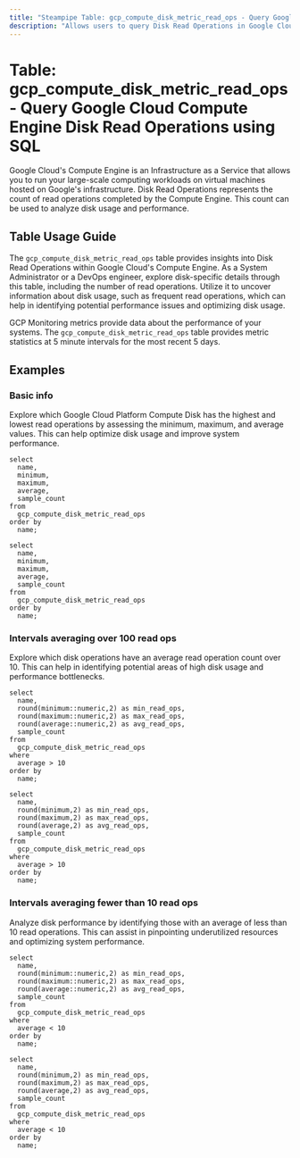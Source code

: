 ```yaml
---
title: "Steampipe Table: gcp_compute_disk_metric_read_ops - Query Google Cloud Compute Engine Disk Read Operations using SQL"
description: "Allows users to query Disk Read Operations in Google Cloud's Compute Engine, specifically the number of read operations completed, providing insights into disk usage and potential performance issues."
---
```


# Table: gcp_compute_disk_metric_read_ops - Query Google Cloud Compute Engine Disk Read Operations using SQL

Google Cloud's Compute Engine is an Infrastructure as a Service that allows you to run your large-scale computing workloads on virtual machines hosted on Google's infrastructure. Disk Read Operations represents the count of read operations completed by the Compute Engine. This count can be used to analyze disk usage and performance.

## Table Usage Guide

The `gcp_compute_disk_metric_read_ops` table provides insights into Disk Read Operations within Google Cloud's Compute Engine. As a System Administrator or a DevOps engineer, explore disk-specific details through this table, including the number of read operations. Utilize it to uncover information about disk usage, such as frequent read operations, which can help in identifying potential performance issues and optimizing disk usage.

GCP Monitoring metrics provide data about the performance of your systems. The `gcp_compute_disk_metric_read_ops` table provides metric statistics at 5 minute intervals for the most recent 5 days.

## Examples

### Basic info
Explore which Google Cloud Platform Compute Disk has the highest and lowest read operations by assessing the minimum, maximum, and average values. This can help optimize disk usage and improve system performance.

```sql+postgres
select
  name,
  minimum,
  maximum,
  average,
  sample_count
from
  gcp_compute_disk_metric_read_ops
order by
  name;
```

```sql+sqlite
select
  name,
  minimum,
  maximum,
  average,
  sample_count
from
  gcp_compute_disk_metric_read_ops
order by
  name;
```

### Intervals averaging over 100 read ops
Explore which disk operations have an average read operation count over 10. This can help in identifying potential areas of high disk usage and performance bottlenecks.

```sql+postgres
select
  name,
  round(minimum::numeric,2) as min_read_ops,
  round(maximum::numeric,2) as max_read_ops,
  round(average::numeric,2) as avg_read_ops,
  sample_count
from
  gcp_compute_disk_metric_read_ops
where
  average > 10
order by
  name;
```

```sql+sqlite
select
  name,
  round(minimum,2) as min_read_ops,
  round(maximum,2) as max_read_ops,
  round(average,2) as avg_read_ops,
  sample_count
from
  gcp_compute_disk_metric_read_ops
where
  average > 10
order by
  name;
```

### Intervals averaging fewer than 10 read ops
Analyze disk performance by identifying those with an average of less than 10 read operations. This can assist in pinpointing underutilized resources and optimizing system performance.

```sql+postgres
select
  name,
  round(minimum::numeric,2) as min_read_ops,
  round(maximum::numeric,2) as max_read_ops,
  round(average::numeric,2) as avg_read_ops,
  sample_count
from
  gcp_compute_disk_metric_read_ops
where
  average < 10
order by
  name;
```

```sql+sqlite
select
  name,
  round(minimum,2) as min_read_ops,
  round(maximum,2) as max_read_ops,
  round(average,2) as avg_read_ops,
  sample_count
from
  gcp_compute_disk_metric_read_ops
where
  average < 10
order by
  name;
```